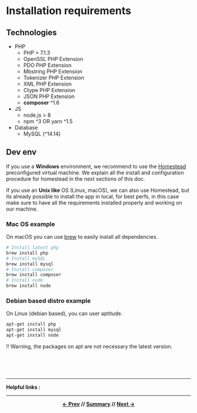 # Installation requirements

## Technologies

* PHP
    * PHP > 7.1.3
    * OpenSSL PHP Extension
    * PDO PHP Extension
    * Mbstring PHP Extension
    * Tokenizer PHP Extension
    * XML PHP Extension
    * Ctype PHP Extension
    * JSON PHP Extension
    * **composer** ^1.6
* JS
    * node.js > 8
    * npm ^3 OR yarn ^1.5
* Database
    * MySQL (^14.14)

## Dev env

If you use a **Windows** environment, we recommend to use the [Homestead](https://laravel.com/docs/5.5/homestead)
preconfigured virtual machine.
We explain all the install and configuration procedure for homestead in the next sections of this doc.

If you use an **Unix like** OS (Linux, macOS), we can also use Homestead,
but its already possible to install the app in local, for best perfs,
in this case make sure to have all the requirements installed properly and working on our machine.

### Mac OS example

On macOS you can use [brew](https://brew.sh/index_fr) to easily install all dependencies.
```sh
# Install latest php
brew install php
# Install mySQL
brew install mysql
# Install composer
brew install composer
# Install node
brew install node
```

### Debian based distro example

On Linux (debian based), you can user aptitude.
```sh
apt-get install php
apt-get install mysql
apt-get install node
```
!! Warning, the packages on apt are not necessary the latest version.

<br>
<br>
<br>
<hr>

**Helpful links :**

<hr>
<div align="center">

**[<- Prev](../README.md) // [Summary](../README.md) // [Next ->](2_install.md)**

</div>
